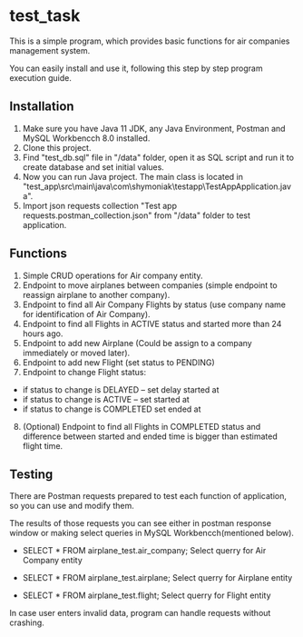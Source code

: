 # test_task
This is a simple program, which provides basic functions for air companies management system.

You can easily install and use it, following this step by step program execution guide.


## Installation
1. Make sure you have Java 11 JDK, any Java Environment, Postman and MySQL Workbencch 8.0 installed.
2. Clone this project.
3. Find "test_db.sql" file in "/data" folder, open it as SQL script and run it to create database and set initial values.
4. Now you can run Java project. The main class is located in "test_app\src\main\java\com\shymoniak\testapp\TestAppApplication.java".
5. Import json requests collection "Test app requests.postman_collection.json" from "/data" folder to test application.

## Functions
1. Simple CRUD operations for Air company entity.
2. Endpoint to move airplanes between companies (simple endpoint to reassign airplane to another company).
3. Endpoint to find all Air Company Flights by status (use company name for identification of Air Company).
4. Endpoint to find all Flights in ACTIVE status and started more than 24 hours ago.
5. Endpoint to add new Airplane (Could be assign to a company immediately or moved later).
6. Endpoint to add new Flight (set status to PENDING)
7. Endpoint to change Flight status:
- if status to change is DELAYED – set delay started at
- if status to change is ACTIVE – set started at
- if status to change is COMPLETED set ended at
8. (Optional) Endpoint to find all Flights in COMPLETED status and difference between started and ended time is bigger than estimated flight time.

## Testing
There are Postman requests prepared to test each function of application, so you can use and modify them.

The results of those requests you can see either in postman response window or making select queries in MySQL Workbencch(mentioned below). 

- SELECT * FROM airplane_test.air_company;      Select querry for Air Company entity

- SELECT * FROM airplane_test.airplane;      Select querry for Airplane entity

- SELECT * FROM airplane_test.flight;      Select querry for Flight entity

In case user enters invalid data, program can handle requests without crashing.
